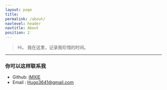 ```yaml
---
layout: page
title: 
permalink: /about/
navlevel: header
navtitle: About
position: 2
---
```


> Hi，
> 我在这里，记录我珍惜的时间。

---


### 你可以这样联系我
- Github: [IMXIE](https://github.com/xcc3641)
- Email : [Hugo3641@gmail.com](mailto:Hogo3641@gmail.com)